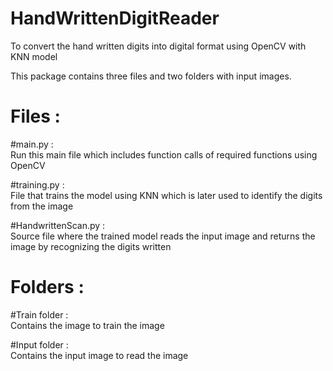 # HandWrittenDigitReader
To convert the hand written digits into digital format using OpenCV with KNN model

This package contains three files and two folders with input images.

# Files :
#main.py :<br />
  Run this main file which includes function calls of required functions using OpenCV<br />
  
#training.py :<br />
  File that trains the model using KNN which is later used to identify the digits from the image<br />
  
#HandwrittenScan.py :<br />
  Source file where the trained model reads the input image and returns the image by recognizing the digits written

# Folders :
#Train folder :<br />
  Contains the image to train the image<br />
  
#Input folder :<br />
  Contains the input image to read the image<br />
